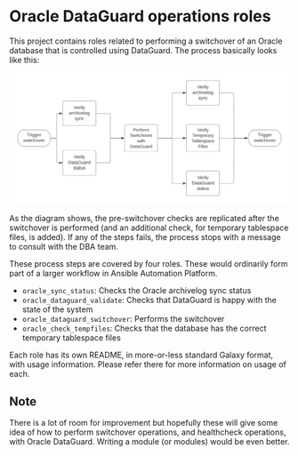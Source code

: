 # Oracle DataGuard operations roles

This project contains roles related to performing a switchover of an Oracle database that is controlled using DataGuard. The process basically looks like this:

![Oracle DataGuard Switchover Process](images/switchover.png "Oracle DataGuard Switchover Process")

As the diagram shows, the pre-switchover checks are replicated after the switchover is performed (and an additional check, for temporary tablespace files, is added). If any of the steps fails, the process stops with a message to consult with the DBA team.

These process steps are covered by four roles. These would ordinarily form part of a larger workflow in Ansible Automation Platform.

- `oracle_sync_status`: Checks the Oracle archivelog sync status
- `oracle_dataguard_validate`: Checks that DataGuard is happy with the state of the system
- `oracle_dataguard_switchover`: Performs the switchover
- `oracle_check_tempfiles`: Checks that the database has the correct temporary tablespace files

Each role has its own README, in more-or-less standard Galaxy format, with usage information. Please refer there for more information on usage of each.

## Note
There is a lot of room for improvement but hopefully these will give some idea of how to perform switchover operations, and healthcheck operations, with Oracle DataGuard. Writing a module (or modules) would be even better.

